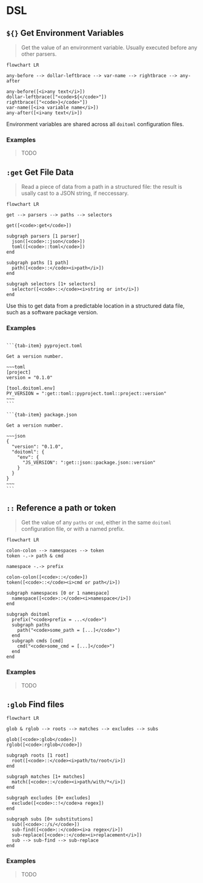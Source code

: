 # DSL

## `${}` Get Environment Variables

> Get the value of an environment variable. Usually executed before any other parsers.

```{mermaid}
flowchart LR

any-before --> dollar-leftbrace --> var-name --> rightbrace --> any-after

any-before([<i>any text</i>])
dollar-leftbrace(["<code>${</code>"])
rightbrace(["<code>}</code>"])
var-name([<i>a variable name</i>])
any-after([<i>any text</i>])
```

Environment variables are shared across all `doitoml` configuration files.

### Examples

> TODO

## `:get` Get File Data

> Read a piece of data from a path in a structured file: the result is usally cast to a JSON string, if neccessary.

```{mermaid}
flowchart LR

get --> parsers --> paths --> selectors

get([<code>:get</code>])

subgraph parsers [1 parser]
  json([<code>::json</code>])
  toml([<code>::toml</code>])
end

subgraph paths [1 path]
  path([<code>::</code><i>path</i>])
end

subgraph selectors [1+ selectors]
  selector([<code>::</code><i>string or int</i>])
end
```

Use this to get data from a predictable location in a structured data file, such as a software package version.

### Examples


````{tab-set}

```{tab-item} pyproject.toml

Get a version number.

~~~toml
[project]
version = "0.1.0"

[tool.doitoml.env]
PY_VERSION = ":get::toml::pyproject.toml::project::version"
~~~
```

```{tab-item} package.json

Get a version number.

~~~json
{
  "version": "0.1.0",
  "doitoml": {
    "env": {
      "JS_VERSION": ":get::json::package.json::version"
    }
  }
}
~~~
```

````

## `::` Reference a path or token 

> Get the value of any `paths` or `cmd`, either in the same `doitoml` configuration file, or with a named prefix.


```{mermaid}
flowchart LR

colon-colon --> namespaces --> token
token -.-> path & cmd

namespace -.-> prefix

colon-colon([<code>::</code>])
token([<code>::</code><i>cmd or path</i>])

subgraph namespaces [0 or 1 namespace]
  namespace([<code>::</code><i>namespace</i>])
end

subgraph doitoml
  prefix("<code>prefix = ...</code>")
  subgraph paths
    path("<code>some_path = [...]</code>")
  end
  subgraph cmds [cmd]
    cmd("<code>some_cmd = [...]</code>")
  end
end
```

### Examples

> TODO

## `:glob` Find files

```{mermaid}
flowchart LR

glob & rglob --> roots --> matches --> excludes --> subs

glob([<code>:glob</code>])
rglob([<code>:rglob</code>])

subgraph roots [1 root]
  root([<code>::</code><i>path/to/root</i>])
end

subgraph matches [1+ matches]
  match([<code>::</code><i>path/with/*</i>])
end

subgraph excludes [0+ excludes]
  exclude([<code>::!</code>a regex])
end

subgraph subs [0+ substitutions]
  sub([<code>::/s/</code>])
  sub-find([<code>::</code><i>a regex</i>])
  sub-replace([<code>::</code><i>replacement</i>])
  sub --> sub-find --> sub-replace
end
```

### Examples


> TODO